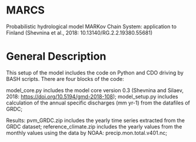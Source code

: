 # MARCS
Probabilistic hydrological model MARKov Chain System:  application to Finland (Shevnina et al., 2018: 10.13140/RG.2.2.19380.55681)
# General Description
This setup of the model includes the code on Python and CDO driving by BASH scripts. There are four blocks of the code: 

model_core.py includes the model core version 0.3 (Shevnina and Silaev, 2018: https://doi.org/10.5194/gmd-2018-108);
model_setup.py includes calculation of the annual specific discharges (mm yr-1) from the datafiles of GRDC;



Results:
pvm_GRDC.zip includes the yearly time series extracted from the GRDC dataset;
reference_climate.zip includes the yearly values from the monthly values using the data by NOAA: precip.mon.total.v401.nc;

